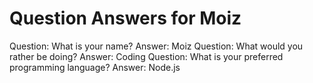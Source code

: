 Question Answers for Moiz
========
Question: What is your name?
Answer: Moiz
Question: What would you rather be doing?
Answer: Coding
Question: What is your preferred programming language?
Answer: Node.js
